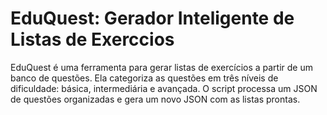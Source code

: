 # EduQuest: Gerador Inteligente de Listas de Exerccios
EduQuest é uma ferramenta para gerar listas de exercícios a partir de um banco de questões. Ela categoriza as questões em três níveis de dificuldade: básica, intermediária e avançada. O script processa um JSON de questões organizadas e gera um novo JSON com as listas prontas.
